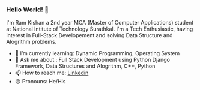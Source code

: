 ### Hello World! 👋
I'm Ram Kishan a 2nd year MCA (Master of Computer Applications) student at National Intitute of Technology Surathkal.
I'm a Tech Enthusiastic, having interest in Full-Stack Developement and solving Data Structure and Alogrithm problems.


- 🌱 I’m currently learning: Dynamic Programming, Operating System
- 💬 Ask me about : Full Stack Development using Python Django Framework, Data Structures and Alogrithm, C++, Python
- 📫 How to reach me: <a href="https://www.linkedin.com/in/ram-kishan-t-678455b2/">Linkedin</a>
- 😄 Pronouns: He/His
<!--
**ramkishanteli2/ramkishanteli2** is a ✨ _special_ ✨ repository because its `README.md` (this file) appears on your GitHub profile.

Here are some ideas to get you started:

- 🔭 I’m currently working on ...
- 🌱 I’m currently learning ...
- 👯 I’m looking to collaborate on ...
- 🤔 I’m looking for help with ...
- 💬 Ask me about ...
- 📫 How to reach me: ...
- 😄 Pronouns: ...
- ⚡ Fun fact: ...
-->
